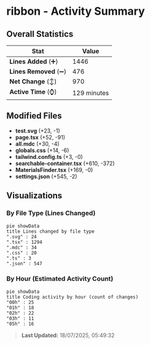 # ribbon - Activity Summary 

## Overall Statistics

| Stat                   | Value                                                             |
| ---------------------- | ----------------------------------------------------------------- |
| **Lines Added** (➕)   | 1446                                          |
| **Lines Removed** (➖) | 476                                        |
| **Net Change** (↕)    | 970                |
| **Active Time** (⌚)   | 129 minutes |


## Modified Files
- **test.svg** (+23, -1)
- **page.tsx** (+52, -91)
- **all.mdc** (+30, -4)
- **globals.css** (+14, -6)
- **tailwind.config.ts** (+3, -0)
- **searchable-container.tsx** (+610, -372)
- **MaterialsFinder.tsx** (+169, -0)
- **settings.json** (+545, -2)

## Visualizations

### By File Type (Lines Changed)

```mermaid
pie showData
title Lines changed by file type
".svg" : 24
".tsx" : 1294
".mdc" : 34
".css" : 20
".ts" : 3
".json" : 547
```

### By Hour (Estimated Activity Count)

```mermaid
pie showData
title Coding activity by hour (count of changes)
"00h" : 25
"01h" : 18
"02h" : 22
"03h" : 11
"05h" : 16
```


> **Last Updated:** 18/07/2025, 05:49:32